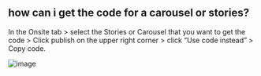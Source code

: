## how can i get the code for a carousel or stories?

In the Onsite tab > select the Stories or Carousel that you want to get the code > Click publish on the upper right corner > click “Use code instead” > Copy code.

![image](https://github.com/user-attachments/assets/b6701bc6-f23d-4aa7-b93f-dc6c86757912)


